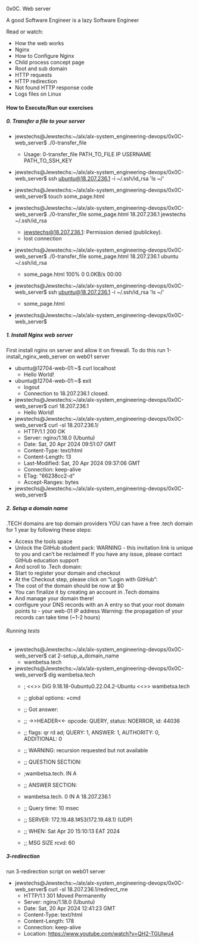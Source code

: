 0x0C. Web server

A good Software Engineer is a lazy Software Engineer

Read or watch:
- How the web works
- Nginx
- How to Configure Nginx
- Child process concept page
- Root and sub domain
- HTTP requests
- HTTP redirection
- Not found HTTP response code
- Logs files on Linux

#### How to Execute/Run our exercises
##### 0. Transfer a file to your server
- jewstechs@Jewstechs:~/alx/alx-system_engineering-devops/0x0C-web_server$ ./0-transfer_file
    - Usage: 0-transfer_file PATH_TO_FILE IP USERNAME PATH_TO_SSH_KEY
- jewstechs@Jewstechs:~/alx/alx-system_engineering-devops/0x0C-web_server$ ssh ubuntu@18.207.236.1 -i ~/.ssh/id_rsa 'ls ~/'

- jewstechs@Jewstechs:~/alx/alx-system_engineering-devops/0x0C-web_server$ touch some_page.html
- jewstechs@Jewstechs:~/alx/alx-system_engineering-devops/0x0C-web_server$ ./0-transfer_file some_page.html 18.207.236.1 jewstechs ~/.ssh/id_rsa
    - jewstechs@18.207.236.1: Permission denied (publickey).
    - lost connection
- jewstechs@Jewstechs:~/alx/alx-system_engineering-devops/0x0C-web_server$ ./0-transfer_file some_page.html 18.207.236.1 ubuntu ~/.ssh/id_rsa
    - some_page.html                                                                                  100%    0     0.0KB/s   00:00    
- jewstechs@Jewstechs:~/alx/alx-system_engineering-devops/0x0C-web_server$ ssh ubuntu@18.207.236.1 -i ~/.ssh/id_rsa 'ls ~/'
    - some_page.html
- jewstechs@Jewstechs:~/alx/alx-system_engineering-devops/0x0C-web_server$

##### 1. Install Nginx web server
First install nginx on server and allow it on firewall. To do this run 1-install_nginx_web_server on web01 server

- ubuntu@12704-web-01:~$ curl localhost
    - Hello World!
- ubuntu@12704-web-01:~$ exit
    - logout
    - Connection to 18.207.236.1 closed.
- jewstechs@Jewstechs:~/alx/alx-system_engineering-devops/0x0C-web_server$ curl 18.207.236.1
    - Hello World!
- jewstechs@Jewstechs:~/alx/alx-system_engineering-devops/0x0C-web_server$ curl -sI 18.207.236.1/
    - HTTP/1.1 200 OK
    - Server: nginx/1.18.0 (Ubuntu)
    - Date: Sat, 20 Apr 2024 09:51:07 GMT
    - Content-Type: text/html
    - Content-Length: 13
    - Last-Modified: Sat, 20 Apr 2024 09:37:06 GMT
    - Connection: keep-alive
    - ETag: "66238cc2-d"
    - Accept-Ranges: bytes
- jewstechs@Jewstechs:~/alx/alx-system_engineering-devops/0x0C-web_server$ 

##### 2. Setup a domain name
.TECH domains are top domain providers
YOU can have a free .tech domain for 1 year by following these steps:

- Access the tools space
- Unlock the GitHub student pack: WARNING - this invitation link is unique to you and can’t be reclaimed! If you have any issue, please contact GitHub education support
- And scroll to .Tech domain:
- Start to register your domain and checkout
- At the Checkout step, please click on “Login with GitHub”:
- The cost of the domain should be now at $0
- You can finalize it by creating an account in .Tech domains
- And manage your domain there!
- configure your DNS records with an A entry so that your root domain points to - your web-01 IP address Warning: the propagation of your records can take time (~1-2 hours)
###### Running tests
- jewstechs@Jewstechs:~/alx/alx-system_engineering-devops/0x0C-web_server$ cat 2-setup_a_domain_name
    - wambetsa.tech
- jewstechs@Jewstechs:~/alx/alx-system_engineering-devops/0x0C-web_server$ dig wambetsa.tech
    - ; <<>> DiG 9.18.18-0ubuntu0.22.04.2-Ubuntu <<>> wambetsa.tech
    - ;; global options: +cmd
    - ;; Got answer:
    - ;; ->>HEADER<<- opcode: QUERY, status: NOERROR, id: 44036
    - ;; flags: qr rd ad; QUERY: 1, ANSWER: 1, AUTHORITY: 0, ADDITIONAL: 0
    - ;; WARNING: recursion requested but not available

    - ;; QUESTION SECTION:
    - ;wambetsa.tech.                 IN      A

    - ;; ANSWER SECTION:
    - wambetsa.tech.          0       IN      A       18.207.236.1

    - ;; Query time: 10 msec
    - ;; SERVER: 172.19.48.1#53(172.19.48.1) (UDP)
    - ;; WHEN: Sat Apr 20 15:10:13 EAT 2024
    - ;; MSG SIZE  rcvd: 60
##### 3-redirection
run 3-redirection script on web01 server
- jewstechs@Jewstechs:~/alx/alx-system_engineering-devops/0x0C-web_server$ curl -sI 18.207.236.1/redirect_me
    - HTTP/1.1 301 Moved Permanently
    - Server: nginx/1.18.0 (Ubuntu)
    - Date: Sat, 20 Apr 2024 12:41:23 GMT
    - Content-Type: text/html
    - Content-Length: 178
    - Connection: keep-alive
    - Location: https://www.youtube.com/watch?v=QH2-TGUlwu4

